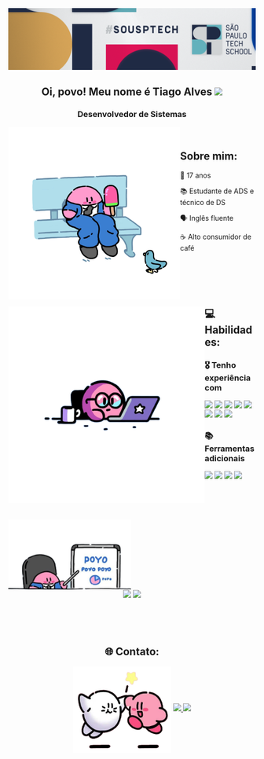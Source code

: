 <img src="./src/sptechBanner.png">

<br>

<h2 align="center">
  Oi, povo! Meu nome é Tiago Alves
  <img src="https://raw.githubusercontent.com/iampavangandhi/iampavangandhi/master/gifs/Hi.gif" width="30">
</h2>

<h3 align="center">Desenvolvedor de Sistemas</h3>

<div align="center">

  <img align="left" src="./src/kirbyBench.png" width="350"/>

  <div align="left">

  <br>

  <h2> Sobre mim: </h2> 

  🧓 17 anos

  📚 Estudante de ADS e técnico de DS

  🗣 Inglês fluente

  ☕ Alto consumidor de café

  </div>

</div>

<br> <br> <br> <br>

<div align="center">

  <img align="left" src="./src/kirbyPC.png" width="400" height="400" />

  <div align="left">
    <h2> 💻 Habilidades: </h2> 
    <h3> 🎖️ Tenho experiência com </h3>
    <div>
      <img src="https://cdn.jsdelivr.net/gh/devicons/devicon/icons/html5/html5-original.svg"  width="40"/>
      <img src="https://cdn.jsdelivr.net/gh/devicons/devicon/icons/css3/css3-original.svg" width="40"/>
      <img src="https://cdn.jsdelivr.net/gh/devicons/devicon/icons/javascript/javascript-original.svg" width="40"/>
      <img src="https://cdn.jsdelivr.net/gh/devicons/devicon/icons/nodejs/nodejs-original.svg" width="40"/>
      <img src="https://cdn.jsdelivr.net/gh/devicons/devicon/icons/react/react-original.svg" width="40"/>
      <img src="https://cdn.jsdelivr.net/gh/devicons/devicon/icons/bootstrap/bootstrap-plain.svg" width="40"/>
      <img src="https://cdn.jsdelivr.net/gh/devicons/devicon/icons/java/java-original.svg" width="40"/>
      <img src="https://cdn.jsdelivr.net/gh/devicons/devicon/icons/mysql/mysql-original.svg" width="40"/>
    </div>
    <h3> 📚 Ferramentas adicionais </h3>
    <div>
      <img src="https://cdn.jsdelivr.net/gh/devicons/devicon/icons/figma/figma-original.svg" width="40"/>
      <img src="https://cdn.jsdelivr.net/gh/devicons/devicon/icons/trello/trello-plain.svg" width="40"/>
      <img src="https://cdn.jsdelivr.net/gh/devicons/devicon/icons/canva/canva-original.svg" width="40"/>
      <img src="https://cdn.jsdelivr.net/gh/devicons/devicon/icons/photoshop/photoshop-line.svg" width="40"/>
    </div>
  </div>

</div>

<br> <br> <br>

<div>
  <img align="center" src="./src/kirbyGraph.png" width="250"/>

  <div align="center">
    <img height="180em" src="https://github-readme-stats.vercel.app/api?username=tialvesdev&show_icons=true&theme=material-palenight&include_all_commits=true&count_private=true"/>
    <img height="180em" src="https://github-readme-stats.vercel.app/api/top-langs/?username=tialvesdev&layout=compact&langs_count=7&theme=material-palenight"/>
  </div>


</div>

<br> <br> <br> 


<div align="center">
  <h2> 🌐 Contato: </h2>
  <div align="center">
    <img align="center" src="./src/kirbyMeet.png" width="200" height="175"/>
    <a href="https://www.linkedin.com/in/ti-alves/" target="_blank">
      <img src="https://img.shields.io/badge/LinkedIn-blue?logo=linkedin&logoColor=white&style=for-the-badge">
    </a>
    <a href="mailto:tialves.dev@gmail.com" target="_blank">
      <img src="https://img.shields.io/badge/Gmail-D14836?style=for-the-badge&logo=gmail&logoColor=white">
    </a>
  </div>
</div>

<br> <br>

<!-- <h1 align="center"> Obrigado por passar por aqui! </h1> -->
